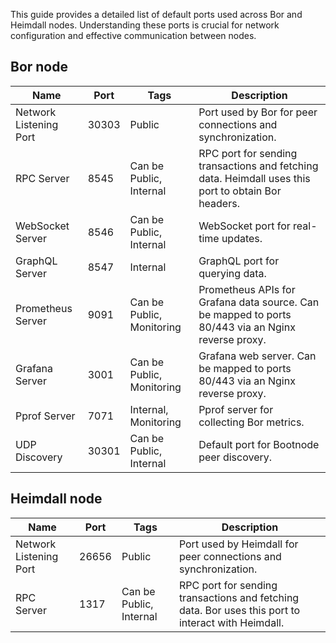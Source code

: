 This guide provides a detailed list of default ports used across Bor and Heimdall nodes. Understanding these ports is crucial for network configuration and effective communication between nodes.

## Bor node

| Name                   | Port  | Tags                      | Description                                                                                         |
| ---------------------- | ----- | ------------------------- | --------------------------------------------------------------------------------------------------- |
| Network Listening Port | 30303 | Public                    | Port used by Bor for peer connections and synchronization.                                          |
| RPC Server             | 8545  | Can be Public, Internal   | RPC port for sending transactions and fetching data. Heimdall uses this port to obtain Bor headers. |
| WebSocket Server       | 8546  | Can be Public, Internal   | WebSocket port for real-time updates.                                                               |
| GraphQL Server         | 8547  | Internal                  | GraphQL port for querying data.                                                                     |
| Prometheus Server      | 9091  | Can be Public, Monitoring | Prometheus APIs for Grafana data source. Can be mapped to ports 80/443 via an Nginx reverse proxy.  |
| Grafana Server         | 3001  | Can be Public, Monitoring | Grafana web server. Can be mapped to ports 80/443 via an Nginx reverse proxy.                       |
| Pprof Server           | 7071  | Internal, Monitoring      | Pprof server for collecting Bor metrics.                                                            |
| UDP Discovery          | 30301 | Can be Public, Internal   | Default port for Bootnode peer discovery.                                                           |

## Heimdall node

| Name                   | Port  | Tags                      | Description                                                                                         |
| ---------------------- | ----- | ------------------------- | --------------------------------------------------------------------------------------------------- |
| Network Listening Port | 26656 | Public                    | Port used by Heimdall for peer connections and synchronization.                                     |
| RPC Server             | 1317  | Can be Public, Internal   | RPC port for sending transactions and fetching data. Bor uses this port to interact with Heimdall.  |

